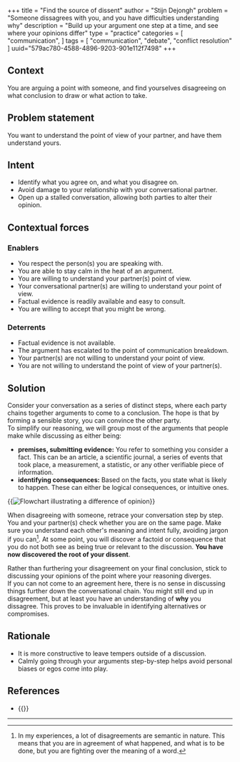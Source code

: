 +++
title = "Find the source of dissent"
author = "Stijn Dejongh"
problem = "Someone dissagrees with you, and you have difficulties understanding why"
description = "Build up your argument one step at a time, and see where your opinions differ"
type = "practice"
categories = [
    "communication",
]
tags = [
    "communication", "debate", "conflict resolution"
]
uuid="579ac780-4588-4896-9203-901e112f7498"
+++

## Context

You are arguing a point with someone, and find yourselves disagreeing on what conclusion to draw or what action to take.

## Problem statement

You want to understand the point of view of your partner, and have them understand yours.

## Intent

* Identify what you agree on, and what you disagree on.
* Avoid damage to your relationship with your conversational partner.
* Open up a stalled conversation, allowing both parties to alter their opinion.

## Contextual forces

### Enablers

* You respect the person(s) you are speaking with.
* You are able to stay calm in the heat of an argument.
* You are willing to understand your partner(s) point of view.
* Your conversational partner(s) are willing to understand your point of view.
* Factual evidence is readily available and easy to consult.
* You are willing to accept that you might be wrong.

### Deterrents

* Factual evidence is not available.
* The argument has escalated to the point of communication breakdown.
* Your partner(s) are not willing to understand your point of view.
* You are not willing to understand the point of view of your partner(s).

## Solution

Consider your conversation as a series of distinct steps, where each party chains together arguments to come to a conclusion.
The hope is that by forming a sensible story, you can convince the other party.   
To simplify our reasoning, we will group most of the arguments that people make while discussing as either being:

* **premises, submitting evidence:** You refer to something you consider a fact. This can be an article, a scientific journal, a series of events
  that took place, a measurement, a statistic, or any other verifiable piece of information.
* **identifying consequences:** Based on the facts, you state what is likely to happen. These can either be logical consequences, or intuitive ones.

{{<image
src="/images/practices/example_differences_of_opinion.png"  
alt="Flowchart illustrating a difference of opinion"
caption="Flowchart illustrating differences of opinion" >}}

When disagreeing with someone, retrace your conversation step by step. You and your partner(s) check whether you are on the same page.
Make sure you understand each other's meaning and intent fully, avoiding jargon if you can[^1]. At some point, you will discover a factoid or 
consequence that you do not both see as being true or relevant to the discussion.
**You have now discovered the root of your dissent**.

Rather than furthering your disagreement on your final conclusion, stick to discussing your opinions of the point where your reasoning diverges.  
If you can not come to an agreement here, there is no sense in discussing things further down the conversational chain.
You might still end up in disagreement, but at least you have an understanding of **why** you dissagree.
This proves to be invaluable in identifying alternatives or compromises.

## Rationale

* It is more constructive to leave tempers outside of a discussion.
* Calmly going through your arguments step-by-step helps avoid personal biases or egos come into play.

## References

* {{<reference author="Squirrel, D. & Fredrick, J."
  year="2022"
  title="Agile Conversations: Transform Your Conversations, Transform Your Culture"
  isbn="1942788975"
  publisher="IT Revolution Press"
  link="https://agileconversations.com" >}}

---

[^1]: In my experiences, a lot of disagreements are semantic in nature. This means that you are in agreement of what happened, and what is to be
done, but you are fighting over the meaning of a word. 